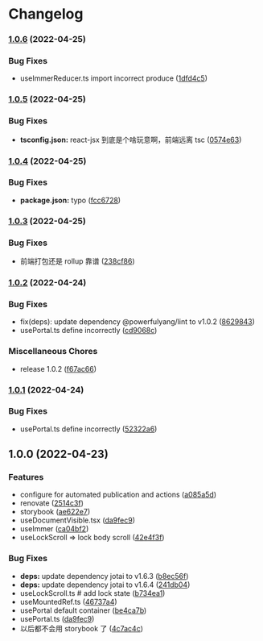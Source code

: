 # Changelog

### [1.0.6](https://github.com/powerfulyang/hooks/compare/v1.0.5...v1.0.6) (2022-04-25)


### Bug Fixes

* useImmerReducer.ts import incorrect produce ([1dfd4c5](https://github.com/powerfulyang/hooks/commit/1dfd4c5e5d4bb64eab6d672c343b71a3dbb27f58))

### [1.0.5](https://github.com/powerfulyang/hooks/compare/v1.0.4...v1.0.5) (2022-04-25)


### Bug Fixes

* **tsconfig.json:** react-jsx 到底是个啥玩意啊，前端远离 tsc ([0574e63](https://github.com/powerfulyang/hooks/commit/0574e632b31e8039511aa8b9b620e8c9f34c9b43))

### [1.0.4](https://github.com/powerfulyang/hooks/compare/v1.0.3...v1.0.4) (2022-04-25)

### Bug Fixes

- **package.json:** typo ([fcc6728](https://github.com/powerfulyang/hooks/commit/fcc67284c69a5deb26b7040797d31a2511fe7fef))

### [1.0.3](https://github.com/powerfulyang/hooks/compare/v1.0.2...v1.0.3) (2022-04-25)

### Bug Fixes

- 前端打包还是 rollup 靠谱 ([238cf86](https://github.com/powerfulyang/hooks/commit/238cf863399215d1be7f307542ea80e525278769))

### [1.0.2](https://github.com/powerfulyang/hooks/compare/v1.0.0...v1.0.2) (2022-04-24)

### Bug Fixes

- fix(deps): update dependency @powerfulyang/lint to v1.0.2 ([8629843](https://github.com/powerfulyang/hooks/commit/8629843a78d46681c62c2ebcc538f97ebd7b589a))
- usePortal.ts define incorrectly ([cd9068c](https://github.com/powerfulyang/hooks/commit/cd9068cb58ec307ddf13090ed725ff9a12cf2168))

### Miscellaneous Chores

- release 1.0.2 ([f67ac66](https://github.com/powerfulyang/hooks/commit/f67ac6627df6cc50a2f722df0dffb213338ea36d))

### [1.0.1](https://github.com/powerfulyang/hooks/compare/v1.0.0...v1.0.1) (2022-04-24)

### Bug Fixes

- usePortal.ts define incorrectly ([52322a6](https://github.com/powerfulyang/hooks/commit/52322a61c09d2d78ffc7d9704d2f58ec1d231b94))

## 1.0.0 (2022-04-23)

### Features

- configure for automated publication and actions ([a085a5d](https://github.com/powerfulyang/hooks/commit/a085a5d8dc7b3fd2726b1a31c151127071a49102))
- renovate ([2514c3f](https://github.com/powerfulyang/hooks/commit/2514c3ff247be30a0645e8cab549e1a7a006f064))
- storybook ([ae622e7](https://github.com/powerfulyang/hooks/commit/ae622e75457047c0ef5fd704479fb94d091d589d))
- useDocumentVisible.tsx ([da9fec9](https://github.com/powerfulyang/hooks/commit/da9fec9e25c783bc48f4cdab030f594c81378e5d))
- useImmer ([ca04bf2](https://github.com/powerfulyang/hooks/commit/ca04bf2ce9f826842e3822f6089809b08688c231))
- useLockScroll => lock body scroll ([42e4f3f](https://github.com/powerfulyang/hooks/commit/42e4f3fc02b394cb54d79ba746d5bee920dd501e))

### Bug Fixes

- **deps:** update dependency jotai to v1.6.3 ([b8ec56f](https://github.com/powerfulyang/hooks/commit/b8ec56fd34c65e790739d72d60ae6e105ccc2137))
- **deps:** update dependency jotai to v1.6.4 ([241db04](https://github.com/powerfulyang/hooks/commit/241db0404707db271d361f09415500a6f9d1cb7a))
- useLockScroll.ts # add lock state ([b734ea1](https://github.com/powerfulyang/hooks/commit/b734ea1c8bee6e7e172dd093bcfe509afca72674))
- useMountedRef.ts ([46737a4](https://github.com/powerfulyang/hooks/commit/46737a456219593c414e163419ea0cd67201613d))
- usePortal default container ([be4ca7b](https://github.com/powerfulyang/hooks/commit/be4ca7b871df5e48a9c149b47d56eadee4ded205))
- usePortal.ts ([da9fec9](https://github.com/powerfulyang/hooks/commit/da9fec9e25c783bc48f4cdab030f594c81378e5d))
- 以后都不会用 storybook 了 ([4c7ac4c](https://github.com/powerfulyang/hooks/commit/4c7ac4cb4b7cd46e9ae7d18a8db1003dfbc8c65e))
